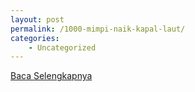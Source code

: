 ```yaml
---
layout: post
permalink: /1000-mimpi-naik-kapal-laut/
categories:
    - Uncategorized
---
```


[Baca Selengkapnya](/10)